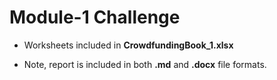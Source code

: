 # Module-1 Challenge

* Worksheets included in **CrowdfundingBook_1.xlsx**

* Note, report is included in both **.md** and **.docx** file formats.
